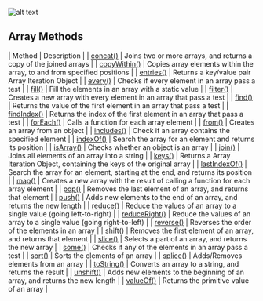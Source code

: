 ![alt text](https://pbs.twimg.com/media/FABiNC7VIAM-ttr?format=png&name=900x900)

Array Methods
-------------

| Method | Description |
| [concat()](https://www.w3schools.com/jsref/jsref_concat_array.asp) | Joins two or more arrays, and returns a copy of the joined arrays |
| [copyWithin()](https://www.w3schools.com/jsref/jsref_copywithin.asp) | Copies array elements within the array, to and from specified positions |
| [entries()](https://www.w3schools.com/jsref/jsref_entries.asp) | Returns a key/value pair Array Iteration Object |
| [every()](https://www.w3schools.com/jsref/jsref_every.asp) | Checks if every element in an array pass a test |
| [fill()](https://www.w3schools.com/jsref/jsref_fill.asp) | Fill the elements in an array with a static value |
| [filter()](https://www.w3schools.com/jsref/jsref_filter.asp) | Creates a new array with every element in an array that pass a test |
| [find()](https://www.w3schools.com/jsref/jsref_find.asp) | Returns the value of the first element in an array that pass a test |
| [findIndex()](https://www.w3schools.com/jsref/jsref_findindex.asp) | Returns the index of the first element in an array that pass a test |
| [forEach()](https://www.w3schools.com/jsref/jsref_foreach.asp) | Calls a function for each array element |
| [from()](https://www.w3schools.com/jsref/jsref_from.asp) | Creates an array from an object |
| [includes()](https://www.w3schools.com/jsref/jsref_includes_array.asp) | Check if an array contains the specified element |
| [indexOf()](https://www.w3schools.com/jsref/jsref_indexof_array.asp) | Search the array for an element and returns its position |
| [isArray()](https://www.w3schools.com/jsref/jsref_isarray.asp) | Checks whether an object is an array |
| [join()](https://www.w3schools.com/jsref/jsref_join.asp) | Joins all elements of an array into a string |
| [keys()](https://www.w3schools.com/jsref/jsref_keys.asp) | Returns a Array Iteration Object, containing the keys of the original array |
| [lastIndexOf()](https://www.w3schools.com/jsref/jsref_lastindexof_array.asp) | Search the array for an element, starting at the end, and returns its position |
| [map()](https://www.w3schools.com/jsref/jsref_map.asp) | Creates a new array with the result of calling a function for each array element |
| [pop()](https://www.w3schools.com/jsref/jsref_pop.asp) | Removes the last element of an array, and returns that element |
| [push()](https://www.w3schools.com/jsref/jsref_push.asp) | Adds new elements to the end of an array, and returns the new length |
| [reduce()](https://www.w3schools.com/jsref/jsref_reduce.asp) | Reduce the values of an array to a single value (going left-to-right) |
| [reduceRight()](https://www.w3schools.com/jsref/jsref_reduceright.asp) | Reduce the values of an array to a single value (going right-to-left) |
| [reverse()](https://www.w3schools.com/jsref/jsref_reverse.asp) | Reverses the order of the elements in an array |
| [shift()](https://www.w3schools.com/jsref/jsref_shift.asp) | Removes the first element of an array, and returns that element |
| [slice()](https://www.w3schools.com/jsref/jsref_slice_array.asp) | Selects a part of an array, and returns the new array |
| [some()](https://www.w3schools.com/jsref/jsref_some.asp) | Checks if any of the elements in an array pass a test |
| [sort()](https://www.w3schools.com/jsref/jsref_sort.asp) | Sorts the elements of an array |
| [splice()](https://www.w3schools.com/jsref/jsref_splice.asp) | Adds/Removes elements from an array |
| [toString()](https://www.w3schools.com/jsref/jsref_tostring_array.asp) | Converts an array to a string, and returns the result |
| [unshift()](https://www.w3schools.com/jsref/jsref_unshift.asp) | Adds new elements to the beginning of an array, and returns the new length |
| [valueOf()](https://www.w3schools.com/jsref/jsref_valueof_array.asp) | Returns the primitive value of an array |